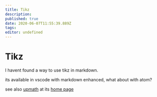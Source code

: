 ```yaml
---
title: Tikz
description: 
published: true
date: 2020-06-07T11:55:39.889Z
tags: 
editor: undefined
---
```


# Tikz

I havent found a way to use tikz in markdown.

its available in vscode with markdown enhanced, what about with atom?


see also [upmath](/University/Documentation/Tikz/upmath) at its [home page](https://upmath.me/)